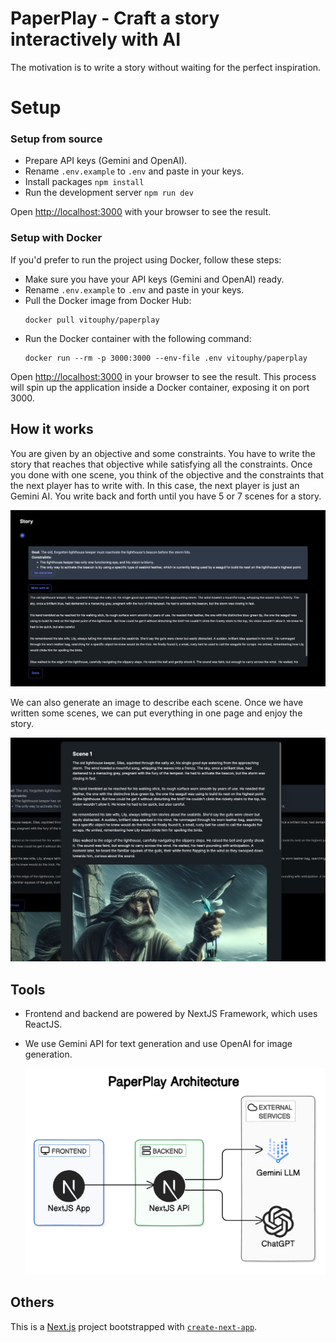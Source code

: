 # PaperPlay - Craft a story interactively with AI

The motivation is to write a story without waiting for the perfect inspiration.

# Setup

### Setup from source

- Prepare API keys (Gemini and OpenAI).
- Rename `.env.example` to `.env` and paste in your keys.
- Install packages `npm install`
- Run the development server `npm run dev`

Open [http://localhost:3000](http://localhost:3000) with your browser to see the result.

### Setup with Docker

If you'd prefer to run the project using Docker, follow these steps:

- Make sure you have your API keys (Gemini and OpenAI) ready.
- Rename `.env.example` to `.env` and paste in your keys.
- Pull the Docker image from Docker Hub:
  ```
  docker pull vitouphy/paperplay
  ```
- Run the Docker container with the following command:
  ```
  docker run --rm -p 3000:3000 --env-file .env vitouphy/paperplay
  ```

Open [http://localhost:3000](http://localhost:3000) in your browser to see the result.
This process will spin up the application inside a Docker container, exposing it on port 3000.

## How it works

You are given by an objective and some constraints. You have to write the story that reaches that objective while satisfying all the constraints. Once you done with one scene, you think of the objective and the constraints that the next player has to write with. In this case, the next player is just an Gemini AI. You write back and forth until you have 5 or 7 scenes for a story.

![image01](./public/image01.png)

We can also generate an image to describe each scene. Once we have written some scenes, we can put everything in one page and enjoy the story.

![image02](./public/image02.png)

## Tools

- Frontend and backend are powered by NextJS Framework, which uses ReactJS.
- We use Gemini API for text generation and use OpenAI for image generation.

  ![system architecture](./public/architecture.png)

## Others

This is a [Next.js](https://nextjs.org/) project bootstrapped with [`create-next-app`](https://github.com/vercel/next.js/tree/canary/packages/create-next-app).
